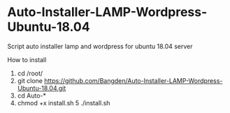 # Auto-Installer-LAMP-Wordpress-Ubuntu-18.04
Script auto installer lamp and wordpress for ubuntu 18.04 server

How to install
1. cd /root/
2. git clone https://github.com/Bangden/Auto-Installer-LAMP-Wordpress-Ubuntu-18.04.git
3. cd Auto-*
4. chmod +x install.sh
5 ./install.sh
